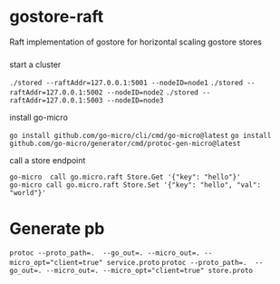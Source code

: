 # gostore-raft

Raft implementation of gostore for horizontal scaling gostore stores

###

start a cluster

`./stored --raftAddr=127.0.0.1:5001 --nodeID=node1`
`./stored --raftAddr=127.0.0.1:5002 --nodeID=node2`
`./stored --raftAddr=127.0.0.1:5003 --nodeID=node3`

install go-micro

`go install github.com/go-micro/cli/cmd/go-micro@latest`
`go install github.com/go-micro/generator/cmd/protoc-gen-micro@latest`

call a store endpoint

```
go-micro  call go.micro.raft Store.Get '{"key": "hello"}'
go-micro call go.micro.raft Store.Set '{"key": "hello", "val": "world"}'
```

# Generate pb
`protoc --proto_path=.  --go_out=. --micro_out=. --micro_opt="client=true" service.proto`
`protoc --proto_path=.  --go_out=. --micro_out=. --micro_opt="client=true" store.proto`
